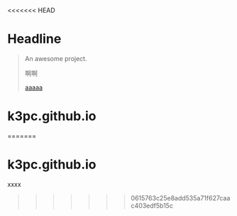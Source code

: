<<<<<<< HEAD
# Headline

> An awesome project.
>
> 啊啊
>
> [aaaaa](guide)
# k3pc.github.io
=======
# k3pc.github.io



xxxx
>>>>>>> 0615763c25e8add535a71f627caac403edf5b15c
